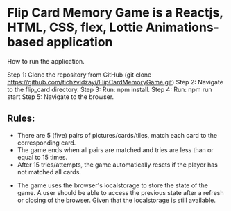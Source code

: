 # Flip Card Memory Game is a Reactjs, HTML, CSS, flex, Lottie Animations-based application

How to run the application.

Step 1: Clone the repository from GitHub (git clone https://github.com/tichzvidzayi/FlipCardMemoryGame.git)
Step 2: Navigate to the flip_card directory.
Step 3: Run: npm install.
Step 4: Run: npm run start
Step 5: Navigate to the browser.

## Rules:
- There are 5 (five) pairs of pictures/cards/tiles, match each card to the corresponding card.
- The game ends when all pairs are matched and tries are less than or equal to 15 times.
- After 15 tries/attempts, the game automatically resets if the player has not matched all cards.

* The game uses the browser's localstorage to store the state of the game.
  A user should be able to access the previous state after a refresh or
  closing of the browser. Given that the localstorage is still available.
                
